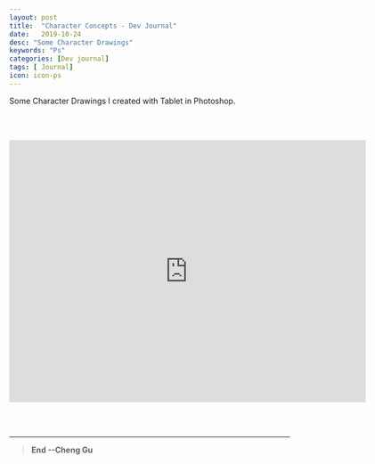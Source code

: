 ```yaml
---
layout: post
title:  "Character Concepts - Dev Journal"
date:   2019-10-24
desc: "Some Character Drawings"
keywords: "Ps"
categories: [Dev journal]
tags: [ Journal]
icon: icon-ps
---
```

Some Character Drawings I created with Tablet in Photoshop.

<br/><br/>

<iframe src='https://gfycat.com/ifr/GentleKindlyFrenchbulldog' frameborder='0' scrolling='no' allowfullscreen width='640' height='471'></iframe>


<br/><br/>

---
>**End --Cheng Gu**
